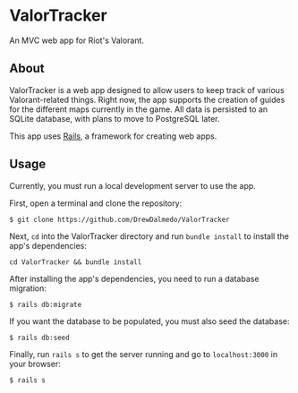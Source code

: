 # ValorTracker
An MVC web app for Riot's Valorant.

## About
ValorTracker is a web app designed to allow users to keep track of various Valorant-related things. Right now, the app supports the creation of guides for the different maps currently in the game. All data is persisted to an SQLite database, with plans to move to PostgreSQL later.

This app uses [Rails](https://rubyonrails.org/), a framework for creating web apps.

## Usage
Currently, you must run a local development server to use the app.

First, open a terminal and clone the repository:
```
$ git clone https://github.com/DrewDalmedo/ValorTracker
```

Next, `cd` into the ValorTracker directory and run `bundle install` to install the app's dependencies:
```
cd ValorTracker && bundle install
```

After installing the app's dependencies, you need to run a database migration:
```
$ rails db:migrate
```

If you want the database to be populated, you must also seed the database:
```
$ rails db:seed
```

Finally, run `rails s` to get the server running and go to `localhost:3000` in your browser:
```
$ rails s
```